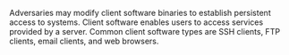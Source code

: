 Adversaries may modify client software binaries to establish persistent access to systems. Client software enables users to access services provided by a server. Common client software types are SSH clients, FTP clients, email clients, and web browsers.
